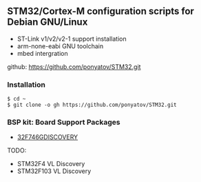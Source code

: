 ## STM32/Cortex-M configuration scripts for Debian GNU/Linux

- ST-Link v1/v2/v2-1 support installation
- arm-none-eabi GNU toolchain
- mbed intergration

github: https://github.com/ponyatov/STM32.git

### Installation

```
$ cd ~
$ git clone -o gh https://github.com/ponyatov/STM32.git
```

### BSP kit: Board Support Packages

- [32F746GDISCOVERY](http://www.st.com/en/evaluation-tools/32f746gdiscovery.html)

TODO:

- STM32F4 VL Discovery
- STM32F103 VL Discovery
